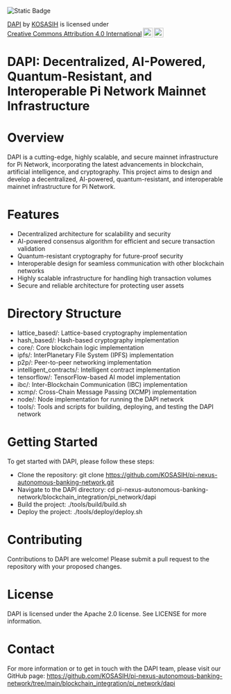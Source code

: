 ![Static Badge](https://img.shields.io/badge/%F0%9F%8F%A2-DAPI-gold)

<p xmlns:cc="http://creativecommons.org/ns#" xmlns:dct="http://purl.org/dc/terms/"><a property="dct:title" rel="cc:attributionURL" href="https://github.com/KOSASIH/pi-nexus-autonomous-banking-network/tree/main/blockchain_integration/pi_network/dapi">DAPI</a> by <a rel="cc:attributionURL dct:creator" property="cc:attributionName" href="https://www.linkedin.com/in/kosasih-81b46b5a">KOSASIH</a> is licensed under <a href="https://creativecommons.org/licenses/by/4.0/?ref=chooser-v1" target="_blank" rel="license noopener noreferrer" style="display:inline-block;">Creative Commons Attribution 4.0 International<img style="height:22px!important;margin-left:3px;vertical-align:text-bottom;" src="https://mirrors.creativecommons.org/presskit/icons/cc.svg?ref=chooser-v1" alt=""><img style="height:22px!important;margin-left:3px;vertical-align:text-bottom;" src="https://mirrors.creativecommons.org/presskit/icons/by.svg?ref=chooser-v1" alt=""></a></p>

# DAPI: Decentralized, AI-Powered, Quantum-Resistant, and Interoperable Pi Network Mainnet Infrastructure

# Overview

DAPI is a cutting-edge, highly scalable, and secure mainnet infrastructure for Pi Network, incorporating the latest advancements in blockchain, artificial intelligence, and cryptography. This project aims to design and develop a decentralized, AI-powered, quantum-resistant, and interoperable mainnet infrastructure for Pi Network.

# Features

- Decentralized architecture for scalability and security
- AI-powered consensus algorithm for efficient and secure transaction validation
- Quantum-resistant cryptography for future-proof security
- Interoperable design for seamless communication with other blockchain networks
- Highly scalable infrastructure for handling high transaction volumes
- Secure and reliable architecture for protecting user assets

# Directory Structure

- lattice_based/: Lattice-based cryptography implementation
- hash_based/: Hash-based cryptography implementation
- core/: Core blockchain logic implementation
- ipfs/: InterPlanetary File System (IPFS) implementation
- p2p/: Peer-to-peer networking implementation
- intelligent_contracts/: Intelligent contract implementation
- tensorflow/: TensorFlow-based AI model implementation
- ibc/: Inter-Blockchain Communication (IBC) implementation
- xcmp/: Cross-Chain Message Passing (XCMP) implementation
- node/: Node implementation for running the DAPI network
- tools/: Tools and scripts for building, deploying, and testing the DAPI network

# Getting Started

To get started with DAPI, please follow these steps:

- Clone the repository: git clone https://github.com/KOSASIH/pi-nexus-autonomous-banking-network.git
- Navigate to the DAPI directory: cd pi-nexus-autonomous-banking-network/blockchain_integration/pi_network/dapi
- Build the project: ./tools/build/build.sh
- Deploy the project: ./tools/deploy/deploy.sh

# Contributing

Contributions to DAPI are welcome! Please submit a pull request to the repository with your proposed changes.

# License

DAPI is licensed under the Apache 2.0 license. See LICENSE for more information.

# Contact

For more information or to get in touch with the DAPI team, please visit our GitHub page: https://github.com/KOSASIH/pi-nexus-autonomous-banking-network/tree/main/blockchain_integration/pi_network/dapi
